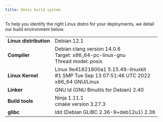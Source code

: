 ```yaml
---
title: Omnis build system
---
```


To help you identify the right Linux distro for your deployments, we detail our build environment below.


|||
|---|---|
|**Linux distribution**|Debian 12.1|
|**Compiler**|Debian clang version 14.0.6 <br> Target: x86_64-pc-linux-gnu <br> Thread model: posix|
|**Linux Kernel**| Linux 9e41821800a1 5.15.49-linuxkit <br> #1 SMP Tue Sep 13 07:51:46 UTC 2022 <br> x86_64 GNU/Linux|
|**Linker**|GNU ld (GNU Binutils for Debian) 2.40|
|**Build tools**|Ninja 1.11.1 <br> cmake version 3.27.3|
|**glibc**|ldd (Debian GLIBC 2.36-9+deb12u1) 2.36|